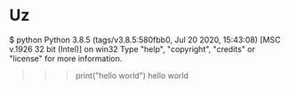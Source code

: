 # Uz

$ python
Python 3.8.5 (tags/v3.8.5:580fbb0, Jul 20 2020, 15:43:08) [MSC v.1926 32 bit 
(Intel)] on win32
Type "help", "copyright", "credits" or "license" for more information.
>>> print("hello world")
hello world
>>>
